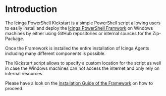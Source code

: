 Introduction
===

The Icinga PowerShell Kickstart is a simple PowerShell script allowing users to easily install and deploy the [Icinga PowerShell Framwork](https://icinga.com/docs/windows/latest) on Windows machines by either using GitHub repositories or internal sources for the Zip-Package.

Once the Framework is installed the entire installation of Icinga Agents including many different components is possible.

The Kickstart script allows to specify a custom location for the script as well in case the Windows machines can not access the internet and only rely on internal resources.

Please have a look on the [Installation Guide of the Framework](https://icinga.com/docs/windows/latest/doc/02-Installation/) on how to proceed.

